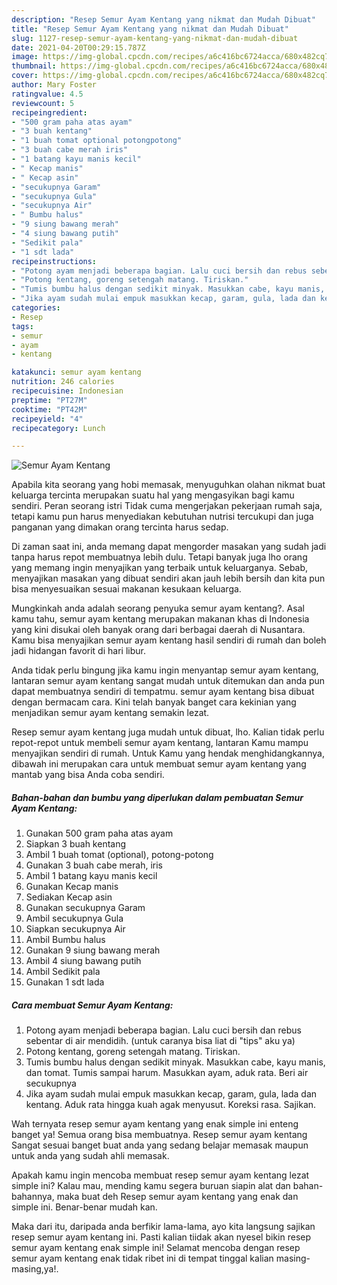 ```yaml
---
description: "Resep Semur Ayam Kentang yang nikmat dan Mudah Dibuat"
title: "Resep Semur Ayam Kentang yang nikmat dan Mudah Dibuat"
slug: 1127-resep-semur-ayam-kentang-yang-nikmat-dan-mudah-dibuat
date: 2021-04-20T00:29:15.787Z
image: https://img-global.cpcdn.com/recipes/a6c416bc6724acca/680x482cq70/semur-ayam-kentang-foto-resep-utama.jpg
thumbnail: https://img-global.cpcdn.com/recipes/a6c416bc6724acca/680x482cq70/semur-ayam-kentang-foto-resep-utama.jpg
cover: https://img-global.cpcdn.com/recipes/a6c416bc6724acca/680x482cq70/semur-ayam-kentang-foto-resep-utama.jpg
author: Mary Foster
ratingvalue: 4.5
reviewcount: 5
recipeingredient:
- "500 gram paha atas ayam"
- "3 buah kentang"
- "1 buah tomat optional potongpotong"
- "3 buah cabe merah iris"
- "1 batang kayu manis kecil"
- " Kecap manis"
- " Kecap asin"
- "secukupnya Garam"
- "secukupnya Gula"
- "secukupnya Air"
- " Bumbu halus"
- "9 siung bawang merah"
- "4 siung bawang putih"
- "Sedikit pala"
- "1 sdt lada"
recipeinstructions:
- "Potong ayam menjadi beberapa bagian. Lalu cuci bersih dan rebus sebentar di air mendidih. (untuk caranya bisa liat di &#34;tips&#34; aku ya)"
- "Potong kentang, goreng setengah matang. Tiriskan."
- "Tumis bumbu halus dengan sedikit minyak. Masukkan cabe, kayu manis, dan tomat. Tumis sampai harum. Masukkan ayam, aduk rata. Beri air secukupnya"
- "Jika ayam sudah mulai empuk masukkan kecap, garam, gula, lada dan kentang. Aduk rata hingga kuah agak menyusut. Koreksi rasa. Sajikan."
categories:
- Resep
tags:
- semur
- ayam
- kentang

katakunci: semur ayam kentang 
nutrition: 246 calories
recipecuisine: Indonesian
preptime: "PT27M"
cooktime: "PT42M"
recipeyield: "4"
recipecategory: Lunch

---
```



![Semur Ayam Kentang](https://img-global.cpcdn.com/recipes/a6c416bc6724acca/680x482cq70/semur-ayam-kentang-foto-resep-utama.jpg)

Apabila kita seorang yang hobi memasak, menyuguhkan olahan nikmat buat keluarga tercinta merupakan suatu hal yang mengasyikan bagi kamu sendiri. Peran seorang istri Tidak cuma mengerjakan pekerjaan rumah saja, tetapi kamu pun harus menyediakan kebutuhan nutrisi tercukupi dan juga panganan yang dimakan orang tercinta harus sedap.

Di zaman  saat ini, anda memang dapat mengorder masakan yang sudah jadi tanpa harus repot membuatnya lebih dulu. Tetapi banyak juga lho orang yang memang ingin menyajikan yang terbaik untuk keluarganya. Sebab, menyajikan masakan yang dibuat sendiri akan jauh lebih bersih dan kita pun bisa menyesuaikan sesuai makanan kesukaan keluarga. 



Mungkinkah anda adalah seorang penyuka semur ayam kentang?. Asal kamu tahu, semur ayam kentang merupakan makanan khas di Indonesia yang kini disukai oleh banyak orang dari berbagai daerah di Nusantara. Kamu bisa menyajikan semur ayam kentang hasil sendiri di rumah dan boleh jadi hidangan favorit di hari libur.

Anda tidak perlu bingung jika kamu ingin menyantap semur ayam kentang, lantaran semur ayam kentang sangat mudah untuk ditemukan dan anda pun dapat membuatnya sendiri di tempatmu. semur ayam kentang bisa dibuat dengan bermacam cara. Kini telah banyak banget cara kekinian yang menjadikan semur ayam kentang semakin lezat.

Resep semur ayam kentang juga mudah untuk dibuat, lho. Kalian tidak perlu repot-repot untuk membeli semur ayam kentang, lantaran Kamu mampu menyajikan sendiri di rumah. Untuk Kamu yang hendak menghidangkannya, dibawah ini merupakan cara untuk membuat semur ayam kentang yang mantab yang bisa Anda coba sendiri.

<!--inarticleads1-->

##### Bahan-bahan dan bumbu yang diperlukan dalam pembuatan Semur Ayam Kentang:

1. Gunakan 500 gram paha atas ayam
1. Siapkan 3 buah kentang
1. Ambil 1 buah tomat (optional), potong-potong
1. Gunakan 3 buah cabe merah, iris
1. Ambil 1 batang kayu manis kecil
1. Gunakan  Kecap manis
1. Sediakan  Kecap asin
1. Gunakan secukupnya Garam
1. Ambil secukupnya Gula
1. Siapkan secukupnya Air
1. Ambil  Bumbu halus
1. Gunakan 9 siung bawang merah
1. Ambil 4 siung bawang putih
1. Ambil Sedikit pala
1. Gunakan 1 sdt lada




<!--inarticleads2-->

##### Cara membuat Semur Ayam Kentang:

1. Potong ayam menjadi beberapa bagian. Lalu cuci bersih dan rebus sebentar di air mendidih. (untuk caranya bisa liat di &#34;tips&#34; aku ya)
1. Potong kentang, goreng setengah matang. Tiriskan.
1. Tumis bumbu halus dengan sedikit minyak. Masukkan cabe, kayu manis, dan tomat. Tumis sampai harum. Masukkan ayam, aduk rata. Beri air secukupnya
1. Jika ayam sudah mulai empuk masukkan kecap, garam, gula, lada dan kentang. Aduk rata hingga kuah agak menyusut. Koreksi rasa. Sajikan.




Wah ternyata resep semur ayam kentang yang enak simple ini enteng banget ya! Semua orang bisa membuatnya. Resep semur ayam kentang Sangat sesuai banget buat anda yang sedang belajar memasak maupun untuk anda yang sudah ahli memasak.

Apakah kamu ingin mencoba membuat resep semur ayam kentang lezat simple ini? Kalau mau, mending kamu segera buruan siapin alat dan bahan-bahannya, maka buat deh Resep semur ayam kentang yang enak dan simple ini. Benar-benar mudah kan. 

Maka dari itu, daripada anda berfikir lama-lama, ayo kita langsung sajikan resep semur ayam kentang ini. Pasti kalian tiidak akan nyesel bikin resep semur ayam kentang enak simple ini! Selamat mencoba dengan resep semur ayam kentang enak tidak ribet ini di tempat tinggal kalian masing-masing,ya!.

